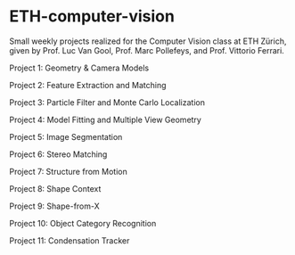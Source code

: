 # ETH-computer-vision

Small weekly projects realized for the Computer Vision class at ETH Zürich, given by Prof. Luc Van Gool, Prof. Marc Pollefeys, and Prof. Vittorio Ferrari.

Project 1: Geometry & Camera Models

Project 2: Feature Extraction and Matching

Project 3: Particle Filter and Monte Carlo Localization

Project 4: Model Fitting and Multiple View Geometry

Project 5: Image Segmentation

Project 6: Stereo Matching

Project 7: Structure from Motion

Project 8: Shape Context

Project 9: Shape-from-X

Project 10: Object Category Recognition

Project 11: Condensation Tracker


